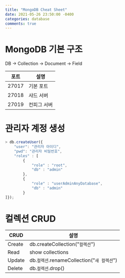 ```yaml
---
title: "MongoDB Cheat Sheet"
date: 2021-05-26 23:50:00 -0400
categories: database
comments: true
---
```


# MongoDB 기본 구조
DB -> Collection -> Document -> Field


포트 | 설명
-- | -- 
27017 | 기본 포트
27018 | 샤드 서버
27019 | 컨피그 서버

# 관리자 계정 생성
```javascript
> db.createUser({
    "user": "관리자 아이디",
    "pwd": "관리자 비밀번호",
    "roles" : [
        {
            "role" : "root",
            "db" : "admin"
        }, 
        {
            "role" : "userAdminAnyDatabase",
            "db" : "admin"
        }
]});
```

# 컬렉션 CRUD

CRUD | 설명
-- | -- 
Create | db.createCollection("```컬렉션```")
Read | show collections
Update | db.```컬렉션```.renameCollection("```새 컬렉션```")
Delete | db.```컬렉션```.drop()
